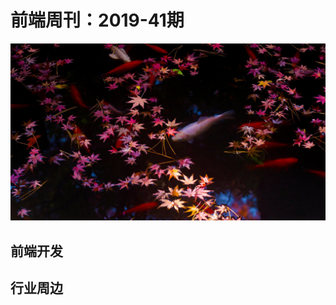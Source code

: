 # 前端周刊：2019-41期

[![](/img/bing/20191017.png?imageMogr2/thumbnail/960x)](https://cn.bing.com/search?q=秋叶和金鱼)

## 前端开发

## 行业周边
